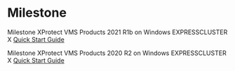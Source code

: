 # Milestone

Milestone XProtect VMS Products 2021 R1b on Windows EXPRESSCLUSTER X [Quick Start Guide](Milestone%20Xprotect%202021%20R1b%20Cluster%20Setup.md)

Milestone XProtect VMS Products 2020 R2 on Windows EXPRESSCLUSTER X [Quick Start Guide](Milestone%20Xprotect2020%20R2%20Cluster%20Setup.md)
